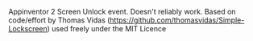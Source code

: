 Appinventor 2 Screen Unlock event.
Doesn't reliably work.
Based on code/effort by Thomas Vidas
(https://github.com/thomasvidas/Simple-Lockscreen)
used freely under the MIT Licence


